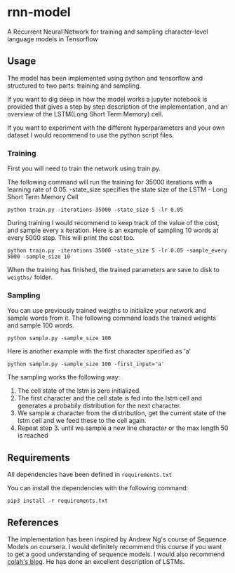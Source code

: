 # rnn-model
A Recurrent Neural Network for training and sampling character-level language models in Tensorflow

## Usage
The model has been implemented using python and tensorflow and structured to two parts: training and sampling.

If you want to dig deep in how the model works a jupyter notebook is provided that gives a step by step description of the implementation, and an overview of the LSTM(Long Short Term Memory) cell.

If you want to experiment with the different hyperparameters and your own dataset I would recommend to use the python script files.


### Training
First you will need to train the network using train.py.

The following command will run the training for 35000 iterations with a learning rate of 0.05. 
-state_size specifies the state size of the LSTM - Long Short Term Memory Cell
```
python train.py -iterations 35000 -state_size 5 -lr 0.05
```

During training I would recommend to keep track of the value of the cost, and sample every x iteration. 
Here is an example of sampling 10 words at every 5000 step. This will print the cost too.

```
python train.py -iterations 35000 -state_size 5 -lr 0.05 -sample_every 5000 -sample_size 10
```

When the training has finished, the trained parameters are save to disk to `weigths/` folder.


### Sampling

You can use previously trained weigths to initialize your network and sample words from it.
The following command loads the trained weights and sample 100 words.

```
python sample.py -sample_size 100
```

Here is another example with the first character specified as 'a'

```
python sample.py -sample_size 100 -first_input='a'
```

The sampling works the following way: 
1. The cell state of the lstm is zero initialized. 
2. The first character and the cell state is fed into the lstm cell and generates a probabily distribution for the next character. 
3. We sample a character from the distribution, get the current state of the lstm cell and we feed these to the cell again.
4. Repeat step 3. until we sample a new line character or the max length 50 is reached


## Requirements

All dependencies have been defined in ```requirements.txt```

You can install the dependencies with the following command:

```pip3 install -r requirements.txt```

## References

The implementation has been inspired by Andrew Ng's course of Sequence Models on coursera. I would definitely recommend this course if you want to get a good understanding of sequence models. I would also recommend [colah's blog](http://colah.github.io/posts/2015-08-Understanding-LSTMs/). He has done an excellent description of LSTMs.


